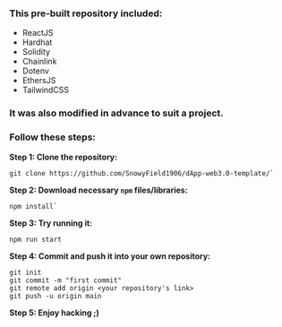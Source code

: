 ### This pre-built repository included:
  - ReactJS
  - Hardhat
  - Solidity
  - Chainlink
  - Dotenv
  - EthersJS
  - TailwindCSS

### It was also modified in advance to suit a project.

### Follow these steps:

**Step 1: Clone the repository:**
```
git clone https://github.com/SnowyField1906/dApp-web3.0-template/`
```

**Step 2: Download necessary `npm` files/libraries:**
```
npm install`
```

**Step 3: Try running it:**
```
npm run start
```

**Step 4: Commit and push it into your own repository:**
```
git init
git commit -m "first commit"
git remote add origin <your repository's link>
git push -u origin main
```

**Step 5: Enjoy hacking ;)**
